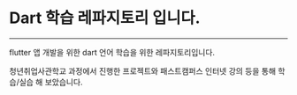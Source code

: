 <h1>Dart 학습 레파지토리 입니다.</h1>
<hr/>
   
flutter 앱 개발을 위한 dart 언어 학습을 위한 레파지토리입니다.

청년취업사관학교 과정에서 진행한 프로젝트와 패스트캠퍼스 인터넷 강의 등을 통해 학습/실습 해 보았습니다.